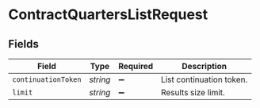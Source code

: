 # ContractQuartersListRequest


## Fields

| Field                    | Type                     | Required                 | Description              |
| ------------------------ | ------------------------ | ------------------------ | ------------------------ |
| `continuationToken`      | *string*                 | :heavy_minus_sign:       | List continuation token. |
| `limit`                  | *string*                 | :heavy_minus_sign:       | Results size limit.      |